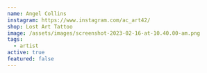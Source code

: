 ```yaml
---
name: Angel Collins
instagram: https://www.instagram.com/ac_art42/
shop: Lost Art Tattoo
image: /assets/images/screenshot-2023-02-16-at-10.40.00-am.png
tags:
  - artist
active: true
featured: false
---
```

